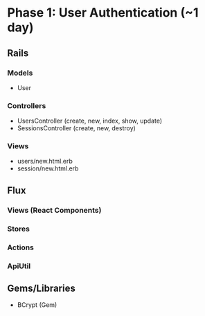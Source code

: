 # Phase 1: User Authentication (~1 day)

## Rails
### Models
* User

### Controllers
* UsersController (create, new, index, show, update)
* SessionsController (create, new, destroy)


### Views
* users/new.html.erb
* session/new.html.erb


## Flux
### Views (React Components)

### Stores


### Actions


### ApiUtil


## Gems/Libraries
* BCrypt (Gem)

